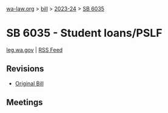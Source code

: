 [wa-law.org](/) > [bill](/bill/) > [2023-24](/bill/2023-24/) > [SB 6035](/bill/2023-24/sb/6035/)

# SB 6035 - Student loans/PSLF
[leg.wa.gov](https://app.leg.wa.gov/billsummary?BillNumber=6035&Year=2023&Initiative=false) | [RSS Feed](./rss.xml)

## Revisions
* [Original Bill](1/)

## Meetings